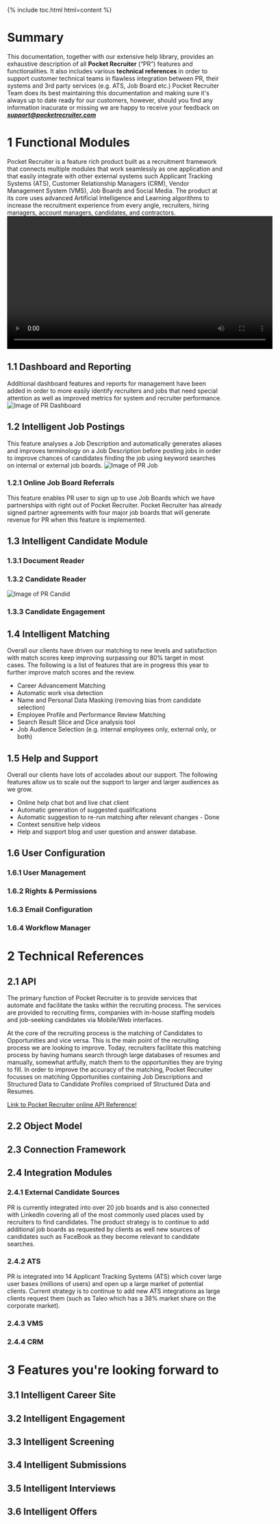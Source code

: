 {% include toc.html html=content %}

# Summary
This documentation, together with our extensive help library, provides an exhaustive description of all **Pocket Recruiter** (“PR”) features and functionalities. It also includes various **technical references** in order to support customer technical teams in flawless integration between PR, their systems and 3rd party services (e.g. ATS, Job Board etc.)
Pocket Recruiter Team does its best maintaining this documentation and making sure it's always up to date ready for our customers, however, should you find any information inacurate or missing we are happy to receive your feedback on _**support@pocketrecruiter.com**_

# 1 Functional Modules
Pocket Recruiter is a feature rich product built as a recruitment framework that connects multiple modules that work seamlessly as one application and that easily integrate with other external systems such Applicant Tracking Systems (ATS), Customer Relationship Managers (CRM), Vendor Management System (VMS), Job Boards and Social Media. The product at its core uses advanced Artificial Intelligence and Learning algorithms to increase the recruitment experience from every angle, recruiters, hiring managers, account managers, candidates, and contractors. 
<video src="https://s3.amazonaws.com/prweb-assets-prod/documents/after_login.mp4" width="620" height="310" controls preload></video>

## 1.1 Dashboard and Reporting
Additional dashboard features and reports for management have been added in order to more easily identify recruiters and jobs that need special attention as well as improved metrics for system and recruiter performance.
![Image of PR Dashboard](https://donutti.github.io/Pocket-Documentation/Dashboard_01.png)


## 1.2 Intelligent Job Postings
This feature analyses a Job Description and automatically generates aliases and improves terminology on a Job Description before posting jobs in order to improve chances of candidates finding the job using keyword searches on internal or external job boards.
![Image of PR Job](https://donutti.github.io/Pocket-Documentation/Opportunity_01.png)

### 1.2.1 Online Job Board Referrals
This feature enables PR user to sign up to use Job Boards which we have partnerships with right out of Pocket Recruiter. Pocket Recruiter has already signed partner agreements with four major job boards that will generate revenue for PR when this feature is implemented.

## 1.3 Intelligent Candidate Module
### 1.3.1 Document Reader
### 1.3.2 Candidate Reader
![Image of PR Candid](https://donutti.github.io/Pocket-Documentation/Candidate_01.png)

### 1.3.3 Candidate Engagement
## 1.4 Intelligent Matching
Overall our clients have driven our matching to new levels and satisfaction with match scores keep improving surpassing our 80% target in most cases. The following is a list of features that are in progress this year to further improve match scores and the review. 
 * Career Advancement Matching
 * Automatic work visa detection
 * Name and Personal Data Masking (removing bias from candidate selection)
 * Employee Profile and Performance Review Matching
 * Search Result Slice and Dice analysis tool
 * Job Audience Selection (e.g. internal employees only, external only, or both)

## 1.5 Help and Support
Overall our clients have lots of accolades about our support. The following features allow us to scale out the support to larger and larger audiences as we grow.
 * Online help chat bot and live chat client
 * Automatic generation of suggested qualifications
 * Automatic suggestion to re-run matching after relevant changes - Done
 * Context sensitive help videos
 * Help and support blog and user question and answer database.


## 1.6 User Configuration
### 1.6.1 User Management
### 1.6.2 Rights & Permissions
### 1.6.3 Email Configuration
### 1.6.4 Workflow Manager

# 2 Technical References
## 2.1 API
The primary function of Pocket Recruiter is to provide services that automate and facilitate the tasks within the recruiting process. The services are provided to recruiting firms, companies with in-house staffing models and job-seeking candidates via Mobile/Web interfaces.

At the core of the recruiting process is the matching of Candidates to Opportunities and vice versa. This is the main point of the recruiting process we are looking to improve. Today, recruiters facilitate this matching process by having humans search through large databases of resumes and manually, somewhat artfully, match them to the opportunities they are trying to fill. In order to improve the accuracy of the matching, Pocket Recruiter focusses on matching Opportunities containing Job Descriptions and Structured Data to Candidate Profiles comprised of Structured Data and Resumes.

[Link to Pocket Recruiter online API Reference!](https://dev-api.pocketrecruiter.com)

## 2.2 Object Model
## 2.3 Connection Framework
## 2.4 Integration Modules
### 2.4.1 External Candidate Sources
PR is currently integrated into over 20 job boards and is also connected with LinkedIn covering all of the most commonly used places used by recruiters to find candidates. The product strategy is to continue to add additional job boards as requested by clients as well new sources of candidates such as FaceBook as they become relevant to candidate searches. 

### 2.4.2 ATS
PR is integrated into 14 Applicant Tracking Systems (ATS) which cover large user bases (millions of users) and open up a large market of potential clients. Current strategy is to continue to add new ATS integrations as large clients request them (such as Taleo which has a 38% market share on the corporate market).

### 2.4.3 VMS
### 2.4.4 CRM

# 3 Features you're looking forward to
## 3.1 Intelligent  Career Site
## 3.2 Intelligent Engagement
## 3.3 Intelligent Screening
## 3.4 Intelligent Submissions
## 3.5 Intelligent Interviews
## 3.6 Intelligent Offers
